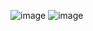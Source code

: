 ![image](https://user-images.githubusercontent.com/77517634/166859489-ada88d1e-756e-42e5-90ca-dec6d9b4cf2c.png)
![image](https://user-images.githubusercontent.com/77517634/166859507-3ae99537-fc2e-4aa0-bbf0-29d35422be5e.png)
